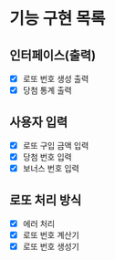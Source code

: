 # 기능 구현 목록

## 인터페이스(출력)
- [x] 로또 번호 생성 출력
- [x] 당첨 통계 출력

## 사용자 입력
- [x] 로또 구입 금액 입력
- [x] 당첨 번호 입력
- [x] 보너스 번호 입력

## 로또 처리 방식
- [x] 에러 처리
- [x] 로또 번호 계산기
- [x] 로또 번호 생성기